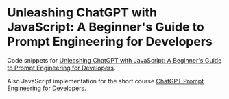 # Unleashing ChatGPT with JavaScript: A Beginner's Guide to Prompt Engineering for Developers 

Code snippets for [Unleashing ChatGPT with JavaScript: A Beginner's Guide to Prompt Engineering for Developers](https://ngmiright.xyz/blog/unleashing-chatgpt-with-javascript-a-beginners-guide-to-prompt-engineering-for-developers).

Also JavaScript implementation for the short course [ChatGPT Prompt Engineering for Developers](https://www.deeplearning.ai/short-courses/chatgpt-prompt-engineering-for-developers/).

